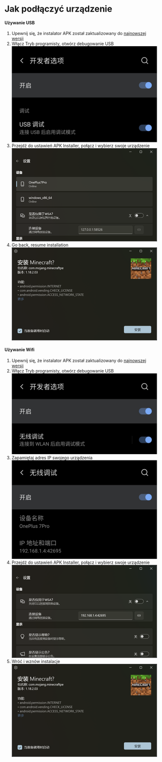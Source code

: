# Jak podłączyć urządzenie
#### Używanie USB
1. Upewnij się, że instalator APK został zaktualizowany do [najnowszej wersji](https://www.microsoft.com/store/productId/9P2JFQ43FPPG "APK Installer")
2. Włącz Tryb programisty, otwórz debugowanie USB ![Developer Mode](https://raw.githubusercontent.com/Paving-Base/APK-Installer/screenshots/Documents/Tutorials/How%20To%20Connect%20Device/Images/Screenshot_20221002-172252.jpg)
3. Przejdź do ustawień APK Installer, połącz i wybierz swoje urządzenie![Ustawienia ](https://raw.githubusercontent.com/Paving-Base/APK-Installer/screenshots/Documents/Tutorials/How%20To%20Connect%20Device/Images/Snipaste_2022-10-02_17-37-30.png)
4. Go back, resume installation ![Resume Installation](https://raw.githubusercontent.com/Paving-Base/APK-Installer/screenshots/Documents/Tutorials/How%20To%20Connect%20Device/Images/Snipaste_2022-10-02_17-34-04.png)
#### Używanie Wifi
1. Upewnij się, że instalator APK został zaktualizowany do [najnowszej wersji](https://www.microsoft.com/store/productId/9P2JFQ43FPPG "APK Installer")
2. Włącz Tryb programisty, otwórz debugowanie USB ![Developer Mode](https://raw.githubusercontent.com/Paving-Base/APK-Installer/screenshots/Documents/Tutorials/How%20To%20Connect%20Device/Images/Screenshot_20221002-174001.jpg)
3. Zapamiętaj adres IP swojego urządzenia![Adres IP](https://raw.githubusercontent.com/Paving-Base/APK-Installer/screenshots/Documents/Tutorials/How%20To%20Connect%20Device/Images/Screenshot_20221002-174200.jpg)
3. Przejdź do ustawień APK Installer, połącz i wybierz swoje urządzenie![Ustawienia ](https://raw.githubusercontent.com/Paving-Base/APK-Installer/screenshots/Documents/Tutorials/How%20To%20Connect%20Device/Images/Snipaste_2022-10-02_17-46-28.png)
4. Wróć i wznów instalacje![Resume Installation](https://raw.githubusercontent.com/Paving-Base/APK-Installer/screenshots/Documents/Tutorials/How%20To%20Connect%20Device/Images/Snipaste_2022-10-02_17-34-04.png)
